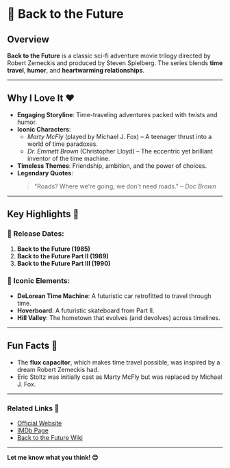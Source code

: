 # 🎥 Back to the Future

## Overview
**Back to the Future** is a classic sci-fi adventure movie trilogy directed by Robert Zemeckis and produced by Steven Spielberg. The series blends **time travel**, **humor**, and **heartwarming relationships**.

---

## Why I Love It ❤️
- **Engaging Storyline**: Time-traveling adventures packed with twists and humor.
- **Iconic Characters**: 
  - *Marty McFly* (played by Michael J. Fox) – A teenager thrust into a world of time paradoxes.
  - *Dr. Emmett Brown* (Christopher Lloyd) – The eccentric yet brilliant inventor of the time machine.
- **Timeless Themes**: Friendship, ambition, and the power of choices.
- **Legendary Quotes**:
  > "Roads? Where we're going, we don't need roads." – *Doc Brown*

---

## Key Highlights 🚀
### 📅 Release Dates:
1. **Back to the Future (1985)**
2. **Back to the Future Part II (1989)**
3. **Back to the Future Part III (1990)**

### 🔑 Iconic Elements:
- **DeLorean Time Machine**: A futuristic car retrofitted to travel through time.
- **Hoverboard**: A futuristic skateboard from Part II.
- **Hill Valley**: The hometown that evolves (and devolves) across timelines.

---

## Fun Facts 🎉
- The **flux capacitor**, which makes time travel possible, was inspired by a dream Robert Zemeckis had.
- Eric Stoltz was initially cast as Marty McFly but was replaced by Michael J. Fox.

---

### Related Links 🔗
- [Official Website](https://www.backtothefuture.com)
- [IMDb Page](https://www.imdb.com/title/tt0088763/)
- [Back to the Future Wiki](https://backtothefuture.fandom.com/)

---
**Let me know what you think! 😊**

